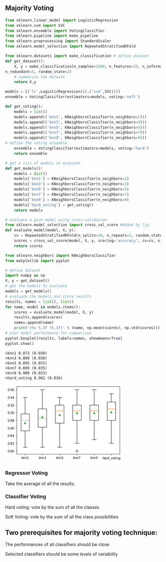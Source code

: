 ## Majority Voting


```python
from sklearn.linear_model import LogisticRegression 
from sklearn.svm import SVC
from sklearn.ensemble import VotingClassifier
from sklearn.pipeline import make_pipeline
from sklearn.preprocessing import StandardScaler
from sklearn.model_selection import RepeatedStratifiedKFold
```


```python
from sklearn.datasets import make_classification # define dataset
def get_dataset():
    X, y = make_classification(n_samples=1000, n_features=20, n_informative=15,
n_redundant=5, random_state=2)
    # summarize the dataset
    return X,y
```


```python
models = [('lr',LogisticRegression()),('svm',SVC())]
ensemble = VotingClassifier(estimators=models, voting='soft')
```


```python
def get_voting():
    models = list()
    models.append(('knn1', KNeighborsClassifier(n_neighbors=1))) 
    models.append(('knn3', KNeighborsClassifier(n_neighbors=3))) 
    models.append(('knn5', KNeighborsClassifier(n_neighbors=5))) 
    models.append(('knn7', KNeighborsClassifier(n_neighbors=7))) 
    models.append(('knn9', KNeighborsClassifier(n_neighbors=9)))
# define the voting ensemble
    ensemble = VotingClassifier(estimators=models, voting='hard') 
    return ensemble

```


```python
# get a list of models to evaluate
def get_models():
    models = dict()
    models['knn1'] = KNeighborsClassifier(n_neighbors=1)
    models['knn3'] = KNeighborsClassifier(n_neighbors=3)
    models['knn5'] = KNeighborsClassifier(n_neighbors=5)
    models['knn7'] = KNeighborsClassifier(n_neighbors=7)
    models['knn9'] = KNeighborsClassifier(n_neighbors=9)
    models['hard_voting'] = get_voting()
    return models
```


```python
# evaluate a give model using cross-validation
from sklearn.model_selection import cross_val_score #Added by ljq 
def evaluate_model(model, X, y):
    cv = RepeatedStratifiedKFold(n_splits=10, n_repeats=3, random_state=1)
    scores = cross_val_score(model, X, y, scoring='accuracy', cv=cv, n_jobs=-1, error_score='raise')
    return scores
```


```python
from sklearn.neighbors import KNeighborsClassifier
from matplotlib import pyplot
```


```python
# define dataset
import numpy as np
X, y = get_dataset()
# get the models to evaluate
models = get_models()
# evaluate the models and store results 
results, names = list(), list()
for name, model in models.items():
    scores = evaluate_model(model, X, y)
    results.append(scores)
    names.append(name)
    print('>%s %.3f (%.3f)' % (name, np.mean(scores), np.std(scores)))
# plot model performance for comparison
pyplot.boxplot(results, labels=names, showmeans=True) 
pyplot.show()
```

    >knn1 0.873 (0.030)
    >knn3 0.889 (0.038)
    >knn5 0.895 (0.031)
    >knn7 0.899 (0.035)
    >knn9 0.900 (0.033)
    >hard_voting 0.902 (0.034)



![png](output_8_1.png)



### Regressor Voting

Take the average of all the results.

### Classifier Voting

Hard voting: vote by the sum of all the classes

Soft Voting: vote by the sum of all the class possibilities

## Two prerequisites for majority voting technique:

The performances of all classifiers should be close

Selected classifiers should be some levels of variability


```python

```

